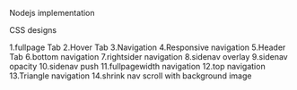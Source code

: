 Nodejs implementation


CSS designs

1.fullpage Tab
2.Hover Tab
3.Navigation
4.Responsive navigation
5.Header Tab
6.bottom navigation
7.rightsider navigation
8.sidenav overlay
9.sidenav opacity
10.sidenav push
11.fullpagewidth navigation
12.top navigation
13.Triangle navigation
14.shrink nav scroll with background image


